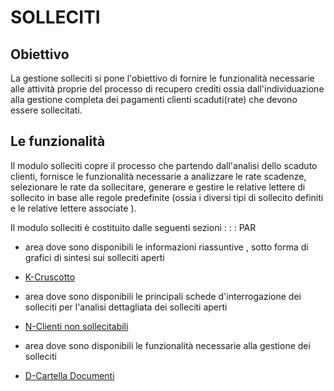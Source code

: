 # SOLLECITI

## Obiettivo
La gestione solleciti si pone l'obiettivo di fornire le funzionalità necessarie alle attività proprie  del processo di recupero crediti ossia dall'individuazione alla  gestione completa dei pagamenti clienti scaduti(rate) che devono essere sollecitati.

## Le funzionalità
Il modulo solleciti copre  il processo che partendo dall'analisi dello scaduto clienti, fornisce le funzionalità necessarie a analizzare le rate scadenze, selezionare le rate da sollecitare, generare e gestire le relative lettere di sollecito in base alle regole predefinite (ossia  i diversi tipi di sollecito definiti e le relative lettere associate ).

Il modulo solleciti è costituito dalle seguenti sezioni : 
 :  : PAR
* area dove sono disponibili le informazioni riassuntive , sotto forma di grafici di sintesi sui solleciti aperti
- [K-Cruscotto](Sorgenti/MB/DOC_OPE/C5D020_1)

* area  dove sono disponibili le principali schede d'interrogazione dei solleciti per l'analisi dettagliata dei solleciti aperti
- [N-Clienti non sollecitabili](Sorgenti/MB/DOC_OPE/C5D020_2)

* area dove sono disponibili le funzionalità necessarie alla gestione dei solleciti
- [D-Cartella Documenti](Sorgenti/MB/DOC_OPE/C5D020_3)


